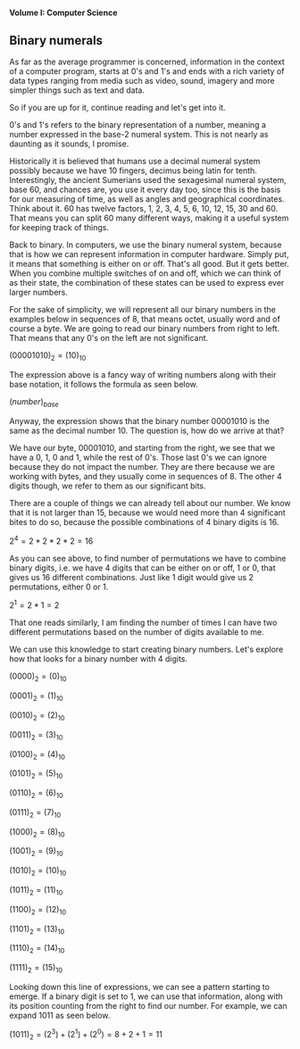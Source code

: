 #### Volume I: Computer Science

## Binary numerals

As far as the average programmer is concerned, information in the context of a computer program, starts at 0's and 1's and ends with a rich variety of data types ranging from media such as video, sound, imagery and more simpler things such as text and data.

So if you are up for it, continue reading and let's get into it.

0's and 1's refers to the binary representation of a number, meaning a number expressed in the base-2 numeral system. This is not nearly as daunting as it sounds, I promise.

Historically it is believed that humans use a decimal numeral system possibly because we have 10 fingers, decimus being latin for tenth. Interestingly, the ancient Sumerians used the sexagesimal numeral system, base 60, and chances are, you use it every day too, since this is the basis for our measuring of time, as well as angles and geographical coordinates. Think about it. 60 has twelve factors, 1, 2, 3, 4, 5, 6, 10, 12, 15, 30 and 60. That means you can split 60 many different ways, making it a useful system for keeping track of things.

Back to binary. In computers, we use the binary numeral system, because that is how we can represent information in computer hardware. Simply put, it means that something is either on or off. That's all good. But it gets better. When you combine multiple switches of on and off, which we can think of as their state, the combination of these states can be used to express ever larger numbers.

For the sake of simplicity, we will represent all our binary numbers in the examples below in sequences of 8, that means octet, usually word and of course a byte. We are going to read our binary numbers from right to left. That means that any 0's on the left are not significant.

$(00001010)_2 = (10)_{10}$

The expression above is a fancy way of writing numbers along with their base notation, it follows the formula as seen below.

$(number)_{base}$

Anyway, the expression shows that the binary number 00001010 is the same as the decimal number 10. The question is, how do we arrive at that?

We have our byte, 00001010, and starting from the right, we see that we have a 0, 1, 0 and 1, while the rest of 0's. Those last 0's we can ignore because they do not impact the number. They are there because we are working with bytes, and they usually come in sequences of 8. The other 4 digits though, we refer to them as our significant bits.

There are a couple of things we can already tell about our number. We know that it is not larger than 15, because we would need more than 4 significant bites to do so, because the possible combinations of 4 binary digits is 16.

$2^4 = 2 * 2 * 2 * 2 = 16$

As you can see above, to find number of permutations we have to combine binary digits, i.e. we have 4 digits that can be either on or off, 1 or 0, that gives us 16 different combinations. Just like 1 digit would give us 2 permutations, either 0 or 1.

$2^1 = 2 * 1 = 2$

That one reads similarly, I am finding the number of times I can have two different permutations based on the number of digits available to me.

We can use this knowledge to start creating binary numbers. Let's explore how that looks for a binary number with 4 digits.

$(0000)_2 = (0)_{10}$

$(0001)_2 = (1)_{10}$

$(0010)_2 = (2)_{10}$

$(0011)_2 = (3)_{10}$

$(0100)_2 = (4)_{10}$

$(0101)_2 = (5)_{10}$

$(0110)_2 = (6)_{10}$

$(0111)_2 = (7)_{10}$

$(1000)_2 = (8)_{10}$

$(1001)_2 = (9)_{10}$

$(1010)_2 = (10)_{10}$

$(1011)_2 = (11)_{10}$

$(1100)_2 = (12)_{10}$

$(1101)_2 = (13)_{10}$

$(1110)_2 = (14)_{10}$

$(1111)_2 = (15)_{10}$

Looking down this line of expressions, we can see a pattern starting to emerge. If a binary digit is set to 1, we can use that information, along with its position counting from the right to find our number. For example, we can expand $1011$ as seen below.

$(1011)_2 = (2^3) + (2^1) + (2^0) =  8 + 2 + 1 = 11$
